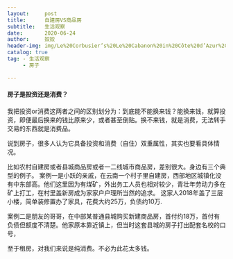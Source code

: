 ```yaml
---
layout:     post
title:      自建房VS商品房
subtitle:   生活观察
date:       2020-06-24
author:     姣姣
header-img: img/Le%20Corbusier’s%20Le%20Cabanon%20in%20Côte%20d’Azur%2C%20France%2C%20photographed%20in%202015..png
catalog: true
tag: - 生活观察 
     - 房子

---
```

#### 房子是投资还是消费？

我把投资or消费这两者之间的区别划分为：到底能不能换来钱？能换来钱，就算投资，即便最后换来的钱比原来少，或者甚至倒贴。换不来钱，就是消费，无法转手交易的东西就是消费品。

说到房子，很多人认为它具备投资和消费（自住）双重属性，其实也要看具体情况。

比如农村自建房或者县城商品房或者一二线城市商品房，差别很大。身边有三个典型的例子。
案例一是小跃的亲戚，在云南一个村子里自建房，西部地区城镇化没有中东部高。他们这里因为有煤矿，外出务工人员也相对较少，青壮年劳动力多在矿上打工，在村里盖新房成为家家户户理所当然的追求。
这家人2018年盖了三层小楼，简单装修置办了家具，花费大约25万，负债约10万.

案例二是朋友的哥哥，在中部某普通县城购买新建商品房，首付约18万，首付有负债但额度不清楚。他家原本靠近镇上，但当时这套县城的房子打出配套名校的口号，

至于租房，对我们来说是纯消费。不必为此花太多钱。

